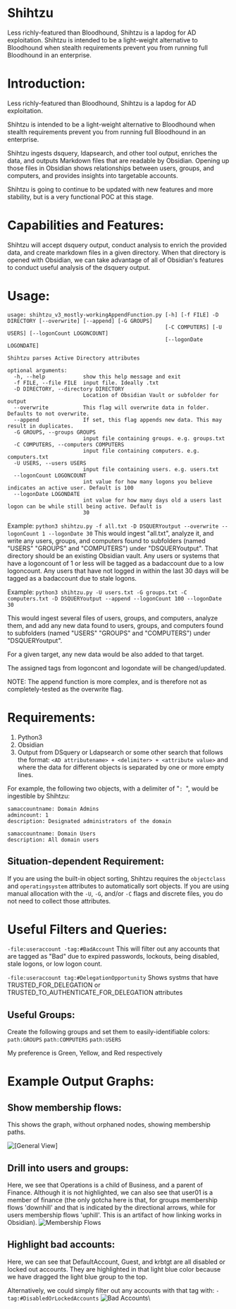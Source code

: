 # Shihtzu
Less richly-featured than Bloodhound, Shihtzu is a lapdog for AD exploitation.  Shihtzu is intended to be a light-weight alternative to Bloodhound when stealth requirements prevent you from running full Bloodhound in an enterprise.

# Introduction:
Less richly-featured than Bloodhound, Shihtzu is a lapdog for AD exploitation.

Shihtzu is intended to be a light-weight alternative to Bloodhound when stealth requirements prevent you from running full Bloodhound in an enterprise.

Shihtzu ingests dsquery, ldapsearch, and other tool output, enriches the data, and outputs Markdown files that are readable by Obsidian. Opening up those files in Obsidian  shows relationships between users, groups, and computers, and provides insights into targetable accounts.

Shihtzu is going to continue to be updated with new features and more stability, but is a very functional POC at this stage.

# Capabilities and Features:
Shihtzu will accept dsquery output, conduct analysis to enrich the provided data, and create markdown files in a given directory. When that directory is opened with Obsidian, we can take advantage of all of Obsidian's features to conduct useful analysis of the dsquery output.

# Usage:
```
usage: shihtzu_v3_mostly-workingAppendFunction.py [-h] [-f FILE] -D DIRECTORY [--overwrite] [--append] [-G GROUPS]
                                                  [-C COMPUTERS] [-U USERS] [--logonCount LOGONCOUNT]
                                                  [--logonDate LOGONDATE]

Shihtzu parses Active Directory attributes

optional arguments:
  -h, --help            show this help message and exit
  -f FILE, --file FILE  input file. Ideally .txt
  -D DIRECTORY, --directory DIRECTORY
                        Location of Obsidian Vault or subfolder for output
  --overwrite           This flag will overwrite data in folder. Defaults to not overwrite.
  --append              If set, this flag appends new data. This may result in duplicates.
  -G GROUPS, --groups GROUPS
                        input file containing groups. e.g. groups.txt
  -C COMPUTERS, --computers COMPUTERS
                        input file containing computers. e.g. computers.txt
  -U USERS, --users USERS
                        input file containing users. e.g. users.txt
  --logonCount LOGONCOUNT
                        int value for how many logons you believe indicates an active user. Default is 100
  --logonDate LOGONDATE
                        int value for how many days old a users last logon can be while still being active. Default is
                        30

```

Example:
`python3 shihtzu.py -f all.txt -D DSQUERYoutput --overwrite --logonCount 1 --logonDate 30`
This would ingest "all.txt", analyze it, and write any users, groups, and computers found to subfolders (named "USERS" "GROUPS" and "COMPUTERS") under "DSQUERYoutput". That directory should be an existing Obsidian vault.
Any users or systems that have a logoncount of 1 or less will be tagged as a badaccount due to a low logoncount.
Any users that have not logged in within the last 30 days will be tagged as a badaccount due to stale logons.

Example:
`python3 shihtzu.py -U users.txt -G groups.txt -C computers.txt -D DSQUERYoutput --append --logonCount 100 --logonDate 30`

This would ingest several files of users, groups, and computers, analyze them, and add any new data found to users, groups, and computers found to subfolders (named "USERS" "GROUPS" and "COMPUTERS") under "DSQUERYoutput".

For a given target, any new data would be also added to that target.

The assigned tags from logoncont and logondate will be changed/updated.

NOTE: The append function is more complex, and is therefore not as completely-tested as the overwrite flag.

# Requirements:
1. Python3
2. Obsidian
3. Output from DSquery or Ldapsearch or some other search that follows the format:
`<AD attributename> + <delimiter> + <attribute value>`
and where the data for different objects is separated by one or more empty lines.

For example, the following two objects, with a delimiter of "`: `", would be ingestible by Shihtzu:
```
samaccountname: Domain Admins
admincount: 1
description: Designated administrators of the domain

samaccountname: Domain Users
description: All domain users
```

## Situation-dependent Requirement:
If you are using the built-in object sorting, Shihtzu requires the `objectclass` and `operatingsystem` attributes to automatically sort objects. If you are using manual allocation with the `-U`, `-G`, and/or `-C` flags and discrete files, you do not need to collect those attributes.


# Useful Filters and Queries:
`-file:useraccount -tag:#BadAccount`
This will filter out any accounts that are tagged as "Bad" due to expired passwords, lockouts, being disabled, stale logons, or low logon count.

`-file:useraccount tag:#DelegationOpportunity`
Shows systms that have TRUSTED_FOR_DELEGATION or TRUSTED_TO_AUTHENTICATE_FOR_DELEGATION attributes

## Useful Groups:
Create the following groups and set them to easily-identifiable colors:
`path:GROUPS`
`path:COMPUTERS`
`path:USERS`

My preference is Green, Yellow, and Red respectively

# Example Output Graphs:

## Show membership flows:
This shows the graph, without orphaned nodes, showing membership paths.

![[General View]](https://github.com/pangolinsec/shihtzu/edit/main/Images/ReadmeImage1.png?raw=true)


## Drill into users and groups:
Here, we see that Operations is a child of Business, and a parent of Finance.
Although it is not highlighted, we can also see that user01 is a member of finance (the only gotcha here is that, for groups membership flows 'downhill' and that is indicated by the directional arrows, while for users membership flows 'uphill'. This is an artifact of how linking works in Obsidian).
![Membership Flows](https://github.com/pangolinsec/shihtzu/edit/main/Images/ReadmeImage2.png?raw=true)


## Highlight bad accounts:
Here, we can see that DefaultAccount, Guest, and krbtgt are all disabled or locked out accounts. They are highlighted in that light blue color because we have dragged the light blue group to the top.

Alternatively, we could simply filter out any accounts with that tag with:
`-tag:#DisabledOrLockedAccounts`
![Bad Accounts](https://github.com/pangolinsec/shihtzu/edit/main/Images/ReadmeImage3.png?raw=true)\
